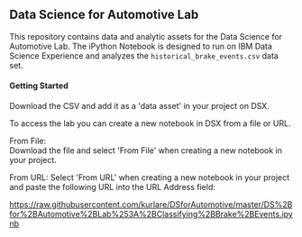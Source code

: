 ## Data Science for Automotive Lab

This repository contains data and analytic assets for the Data Science for Automotive Lab.  The iPython Notebook is designed to run on IBM Data Science Experience and analyzes the `historical_brake_events.csv` data set.

#### Getting Started

Download the CSV and add it as a 'data asset' in your project on DSX.

To access the lab you can create a new notebook in DSX from a file or URL.  

From File:  
Download the file and select 'From File' when creating a new notebook in your project.

From URL:
Select 'From URL' when creating a new notebook in your project and paste the following URL into the URL Address field:

https://raw.githubusercontent.com/kurlare/DSforAutomotive/master/DS%2Bfor%2BAutomotive%2BLab%253A%2BClassifying%2BBrake%2BEvents.ipynb


